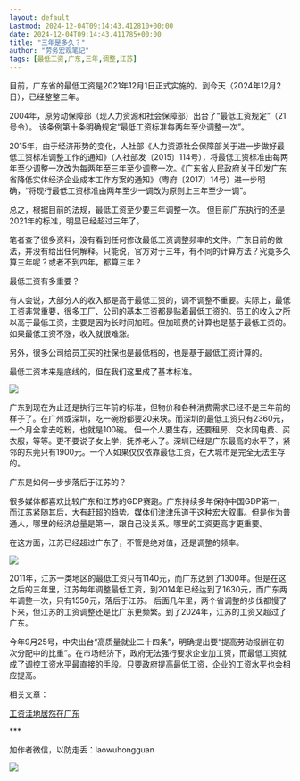 ```yaml
---
layout: default
Lastmod: 2024-12-04T09:14:43.412810+00:00
date: 2024-12-04T09:14:43.411785+00:00
title: "三年是多久？"
author: "劳务宏观笔记"
tags: [最低工资,广东,三年,调整,江苏]
---
```


目前，广东省的最低工资是2021年12月1日正式实施的。到今天（2024年12月2日），已经整整三年。

2004年，原劳动保障部（现人力资源和社会保障部）出台了“最低工资规定”（21号令）。 该条例第十条明确规定“最低工资标准每两年至少调整一次”。

2015年，由于经济形势的变化，人社部《人力资源社会保障部关于进一步做好最低工资标准调整工作的通知》（人社部发〔2015〕114号），将最低工资标准由每两年至少调整一次改为每两年至三年至少调整一次。《广东省人民政府关于印发广东省降低实体经济企业成本工作方案的通知》（粤府〔2017〕14号）进一步明确，“将现行最低工资标准由两年至少一调改为原则上三年至少一调”。

总之，根据目前的法规，最低工资至少要三年调整一次。 但目前广东执行的还是2021年的标准，明显已经超过三年了。

笔者查了很多资料，没有看到任何修改最低工资调整频率的文件。广东目前的做法，并没有给出任何解释。只能说，官方对于三年，有不同的计算方法？究竟多久算三年呢？或者不到四年，都算三年？

最低工资有多重要？

有人会说，大部分人的收入都是高于最低工资的，调不调整不重要。实际上，最低工资非常重要，很多工厂、公司的基本工资都是贴着最低工资的。员工的收入之所以高于最低工资，主要是因为长时间加班。但加班费的计算也是基于最低工资的。如果最低工资不涨，收入就很难涨。

另外，很多公司给员工买的社保也是最低档的，也是基于最低工资计算的。

最低工资本来是底线的，但在我们这里成了基本标准。

![](https://images.weserv.nl/?url=https%3A//mmbiz.qpic.cn/sz_mmbiz_png/h29gz8k0ichZmBa7cukibXcO2FianbTXm4ZfAYibybnbaUs263ZfLkEA9KzqVaWQDnsrWZazTnNK57qvom9HdPKBoQ/640%3Fwx_fmt%3Dpng%26from%3Dappmsg)

广东到现在为止还是执行三年前的标准，但物价和各种消费需求已经不是三年前的样子了。在广州或深圳，吃一碗粉都要20来块。而深圳的最低工资只有2360元，一个月全拿去吃粉，也就是100碗。 但一个人要生存，还要租房、交水网电费、买衣服，等等。更不要说子女上学，抚养老人了。深圳已经是广东最高的水平了，紧邻的东莞只有1900元。一个人如果仅仅依靠最低工资，在大城市是完全无法生存的。

广东是如何一步步落后于江苏的？

很多媒体都喜欢比较广东和江苏的GDP赛跑。广东持续多年保持中国GDP第一，而江苏紧随其后，大有赶超的趋势。媒体们津津乐道于这种宏大叙事。但是作为普通人，哪里的经济总量是第一，跟自己没关系。哪里的工资更高才更重要。

在这方面，江苏已经超过广东了，不管是绝对值，还是调整的频率。

![](https://images.weserv.nl/?url=https%3A//mmbiz.qpic.cn/sz_mmbiz_png/h29gz8k0ichZmBa7cukibXcO2FianbTXm4ZFlFNdQVBxUJeht3TvtaiatDl6H4NE69PASQmojfCQvMTAG4S7UZzOPA/640%3Fwx_fmt%3Dpng%26from%3Dappmsg)

2011年，江苏一类地区的最低工资只有1140元，而广东达到了1300年。但是在这之后的三年里，江苏每年调整最低工资，到2014年已经达到了1630元，而广东两年调整一次，只有1550元，落后于江苏。 后面几年里，两个省调整的步伐都慢了下来，但江苏的工资调整还是比广东更频繁。到了2024年，江苏的工资又超过了广东。

今年9月25号，中央出台“高质量就业二十四条”，明确提出要“提高劳动报酬在初次分配中的比重”。在市场经济下，政府无法强行要求企业加工资，而最低工资就成了调控工资水平最直接的手段。只要政府提高最低工资，企业的工资水平也会相应提高。

相关文章：

[工资洼地居然在广东](https://mp.weixin.qq.com/s?__biz=Mzk0MjQ4MTQzMQ==&mid=2247484926&idx=1&sn=e9780f3981e768ee13090483da03dfc8&scene=21#wechat_redirect)

\*\*\*

加作者微信，以防走丢：laowuhongguan

![](https://images.weserv.nl/?url=https%3A//mmbiz.qpic.cn/sz_mmbiz_jpg/h29gz8k0ichZIyAawsZgtVbNb1KU9edF5eZ3zwyB4XIqt8BfiacQfEicB73lrJGef6NibxNAHkK1Tu8BGOr4hEzpicg/640%3Fwx_fmt%3Djpeg%26from%3Dappmsg)

